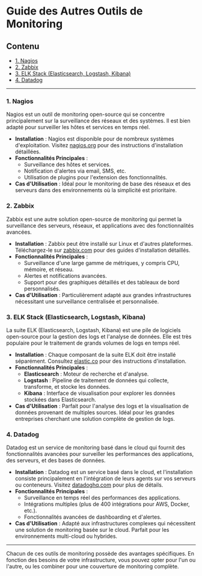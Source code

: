 
# Guide des Autres Outils de Monitoring


## Contenu
- [1. Nagios](#1-nagios)
- [2. Zabbix](#2-zabbix)
- [3. ELK Stack (Elasticsearch, Logstash, Kibana)](#3-elk-stack-elasticsearch-logstash-kibana)
- [4. Datadog](#4-datadog)

---

### 1. Nagios

Nagios est un outil de monitoring open-source qui se concentre principalement sur la surveillance des réseaux et des systèmes. Il est bien adapté pour surveiller les hôtes et services en temps réel.

- **Installation** : Nagios est disponible pour de nombreux systèmes d'exploitation. Visitez [nagios.org](https://www.nagios.org) pour des instructions d'installation détaillées.
- **Fonctionnalités Principales** :
  - Surveillance des hôtes et services.
  - Notification d'alertes via email, SMS, etc.
  - Utilisation de plugins pour l'extension des fonctionnalités.
- **Cas d'Utilisation** : Idéal pour le monitoring de base des réseaux et des serveurs dans des environnements où la simplicité est prioritaire.

### 2. Zabbix

Zabbix est une autre solution open-source de monitoring qui permet la surveillance des serveurs, réseaux, et applications avec des fonctionnalités avancées.

- **Installation** : Zabbix peut être installé sur Linux et d'autres plateformes. Téléchargez-le sur [zabbix.com](https://www.zabbix.com) pour des guides d'installation détaillés.
- **Fonctionnalités Principales** :
  - Surveillance d'une large gamme de métriques, y compris CPU, mémoire, et réseau.
  - Alertes et notifications avancées.
  - Support pour des graphiques détaillés et des tableaux de bord personnalisés.
- **Cas d'Utilisation** : Particulièrement adapté aux grandes infrastructures nécessitant une surveillance centralisée et personnalisée.

### 3. ELK Stack (Elasticsearch, Logstash, Kibana)

La suite ELK (Elasticsearch, Logstash, Kibana) est une pile de logiciels open-source pour la gestion des logs et l'analyse de données. Elle est très populaire pour le traitement de grands volumes de logs en temps réel.

- **Installation** : Chaque composant de la suite ELK doit être installé séparément. Consultez [elastic.co](https://www.elastic.co) pour des instructions d'installation.
- **Fonctionnalités Principales** :
  - **Elasticsearch** : Moteur de recherche et d'analyse.
  - **Logstash** : Pipeline de traitement de données qui collecte, transforme, et stocke les données.
  - **Kibana** : Interface de visualisation pour explorer les données stockées dans Elasticsearch.
- **Cas d'Utilisation** : Parfait pour l'analyse des logs et la visualisation de données provenant de multiples sources. Idéal pour les grandes entreprises cherchant une solution complète de gestion de logs.

### 4. Datadog

Datadog est un service de monitoring basé dans le cloud qui fournit des fonctionnalités avancées pour surveiller les performances des applications, des serveurs, et des bases de données.

- **Installation** : Datadog est un service basé dans le cloud, et l'installation consiste principalement en l'intégration de leurs agents sur vos serveurs ou conteneurs. Visitez [datadoghq.com](https://www.datadoghq.com) pour plus de détails.
- **Fonctionnalités Principales** :
  - Surveillance en temps réel des performances des applications.
  - Intégrations multiples (plus de 400 intégrations pour AWS, Docker, etc.).
  - Fonctionnalités avancées de dashboarding et d'alertes.
- **Cas d'Utilisation** : Adapté aux infrastructures complexes qui nécessitent une solution de monitoring basée sur le cloud. Parfait pour les environnements multi-cloud ou hybrides.

---

Chacun de ces outils de monitoring possède des avantages spécifiques. En fonction des besoins de votre infrastructure, vous pouvez opter pour l'un ou l'autre, ou les combiner pour une couverture de monitoring complète.
